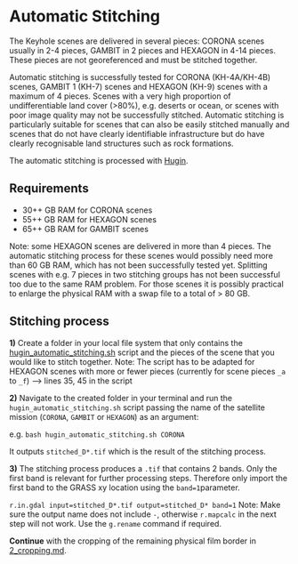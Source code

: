 # Automatic Stitching
The Keyhole scenes are delivered in several pieces: CORONA scenes usually in 2-4 pieces, GAMBIT in 2 pieces and HEXAGON in 4-14 pieces. These pieces are not georeferenced and must be stitched together.

Automatic stitching is successfully tested for CORONA (KH-4A/KH-4B) scenes, GAMBIT 1 (KH-7) scenes and HEXAGON (KH-9) scenes with a maximum of 4 pieces. Scenes with a very high proportion of undifferentiable land cover (>80%), e.g. deserts or ocean, or scenes with poor image quality may not be successfully stitched.
Automatic stitching is particularly suitable for scenes that can also be easily stitched manually and scenes that do not have clearly identifiable infrastructure but do have clearly recognisable land structures such as rock formations.

The automatic stitching is processed with [Hugin](https://hugin.sourceforge.io/).


## Requirements

- 30++ GB RAM for CORONA scenes
- 55++ GB RAM for HEXAGON scenes
- 65++ GB RAM for GAMBIT scenes

Note: some HEXAGON scenes are delivered in more than 4 pieces. The automatic stitching process for these scenes would possibly need more than 60 GB RAM, which has not been successfully tested yet. Splitting scenes with e.g. 7 pieces in two stitching groups has not been successful too due to the same RAM problem. For those scenes it is possibly practical to enlarge the physical RAM with a swap file to a total of > 80 GB.

## Stitching process

**1)** Create a folder in your local file system that only contains the [hugin_automatic_stitching.sh](../scripts/hugin_automatic_stitching.sh) script and the pieces of the scene that you would like to stitch together. Note: The script has to be adapted for HEXAGON scenes with more or fewer pieces (currently for scene pieces `_a` to `_f`) --> lines 35, 45 in the script

**2)** Navigate to the created folder in your terminal and run the `hugin_automatic_stitching.sh` script passing the name of the satellite mission (`CORONA`, `GAMBIT` or `HEXAGON`) as an argument:

e.g. `bash hugin_automatic_stitching.sh CORONA`

It outputs `stitched_D*.tif` which is the result of the stitching process.

**3)** The stitching process produces a `.tif` that contains 2 bands. Only the first band is relevant for further processing steps. Therefore only import the first band to the GRASS xy location using the `band=1`parameter.

`r.in.gdal input=stitched_D*.tif output=stitched_D* band=1`
Note: Make sure the output name does not include `-`, otherwise `r.mapcalc` in the next step  will not work. Use the `g.rename` command if required.

**Continue** with the cropping of the remaining physical film border in [2_cropping.md](2_cropping.md).
